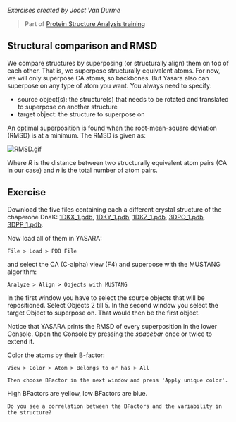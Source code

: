 <i>Exercises created by Joost Van Durme</i>

> Part of [Protein Structure Analysis
> training](Protein_Structure_Analysis_training "wikilink")

## Structural comparison and RMSD

We compare structures by superposing (or structurally align) them on top
of each other. That is, we superpose structurally equivalent atoms. For
now, we will only superpose CA atoms, so backbones. But Yasara also can
superpose on any type of atom you want. You always need to specify:

  - source object(s): the structure(s) that needs to be rotated and
    translated to superpose on another structure
  - target object: the structure to superpose on

An optimal superposition is found when the root-mean-square deviation
(RMSD) is at a minimum. The RMSD is given as:

![RMSD.gif](RMSD.gif "RMSD.gif")

Where *R* is the distance between two structurally equivalent atom pairs
(CA in our case) and *n* is the total number of atom pairs.

## Exercise

Download the five files containing each a different crystal structure of
the chaperone DnaK: [1DKX_1.pdb](Media:1DKX_1.pdb "wikilink"),
[1DKY_1.pdb](Media:1DKY_1.pdb "wikilink"),
[1DKZ_1.pdb](Media:1DKZ_1.pdb "wikilink"),
[3DPO_1.pdb](Media:3DPO_1.pdb "wikilink"),
[3DPP_1.pdb](Media:3DPP_1.pdb "wikilink").

Now load all of them in YASARA:

    File > Load > PDB File

and select the CA (C-alpha) view (F4) and superpose with the MUSTANG
algorithm:

    Analyze > Align > Objects with MUSTANG

In the first window you have to select the source objects that will be
repositioned. Select Objects 2 till 5. In the second window you select
the target Object to superpose on. That would then be the first object.

Notice that YASARA prints the RMSD of every superposition in the lower
Console. Open the Console by pressing the *spacebar* once or twice to
extend it.

Color the atoms by their
    B-factor:

    View > Color > Atom > Belongs to or has > All

    Then choose BFactor in the next window and press 'Apply unique color'.

High BFactors are yellow, low BFactors are
    blue.

    Do you see a correlation between the BFactors and the variability in the structure?